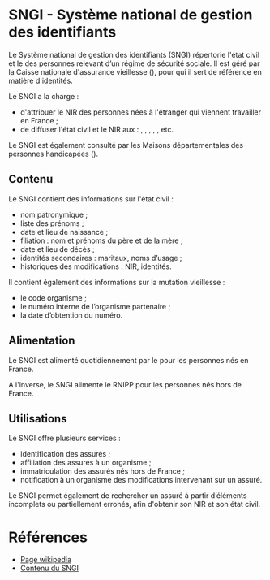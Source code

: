 # SNGI - Système national de gestion des identifiants
<!-- SPDX-License-Identifier: MPL-2.0 -->

Le Système national de gestion des identifiants (SNGI) répertorie l'état civil et le <PreviewPage text="NIR" link="NIR.html" /> des personnes relevant d’un régime de sécurité sociale. 
Il est géré par la Caisse nationale d'assurance vieillesse (<PreviewPage text="CNAV" link="Cnav.html" />), pour qui il sert de référence en matière d'identités.

Le SNGI a la charge :
- d'attribuer le NIR des personnes nées à l'étranger qui viennent travailler en France ;
- de diffuser l'état civil et le NIR aux <PreviewPage text="organismes de protection sociale" link="OPS.html" /> : <PreviewPage text="MSA" link="MSA.html" />, <PreviewPage text="CNAF" link="Cnaf.html" />, <PreviewPage text="CNAM" link="Cnam.html" />, <PreviewPage text="AGIRC-ARRCO" link="retraite_complementaire_salaries.html" />, <PreviewPage text="CFE" link="CFE.html" />, etc. 

Le SNGI est également consulté par les Maisons départementales des personnes handicapées (<PreviewPage text="MDPH" link="MDPH.html" />). 

## Contenu

Le SNGI contient des informations sur l'état civil :
- nom patronymique ;
- liste des prénoms ;
- date et lieu de naissance ;
- filiation : nom et prénoms du père et de la mère ;
- date et lieu de décès ;
- identités secondaires : maritaux, noms d’usage ;
- historiques des modifications : NIR, identités.

Il contient également des informations sur la mutation vieillesse : 
- le code organisme ;
- le numéro interne de l’organisme partenaire ;
- la date d’obtention du numéro.

## Alimentation 

Le SNGI est alimenté quotidiennement par le <PreviewPage text="RNIPP" link="RNIPP.html" /> pour les personnes nés en France.

A l'inverse, le SNGI alimente le RNIPP pour les personnes nés hors de France.

## Utilisations

Le SNGI offre plusieurs services :
- identification des assurés ;
- affiliation des assurés à un organisme ;
- immatriculation des assurés nés hors de France ;
- notification à un organisme des modifications intervenant sur un assuré.

Le SNGI permet également de rechercher un assuré à partir d’éléments incomplets ou partiellement erronés, afin d'obtenir son NIR et son état civil.

# Références

- [Page wikipedia](https://fr.wikipedia.org/wiki/Syst%C3%A8me_national_de_gestion_des_identifiants) 
- [Contenu du SNGI](http://www.identito-vigilance.org/JNIV2009/Presentations_files/JNIV2009-cnf2.pdf#page=10)
